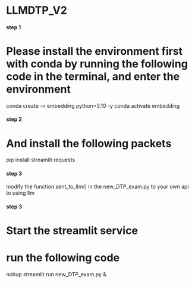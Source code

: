 # LLMDTP_V2


#### step 1 ####
# Please install the environment first with conda by running the following code in the terminal, and enter the environment
conda create -n embedding python=3.10 -y
conda activate embedding

#### step 2 ####
# And install the following packets
pip install streamlit requests

#### step 3 ####
modify the function sent_to_llm() in the new_DTP_exam.py to your own api to using llm

#### step 3 ####
# Start the streamlit service
# run the following code
nohup streamlit run new_DTP_exam.py &
